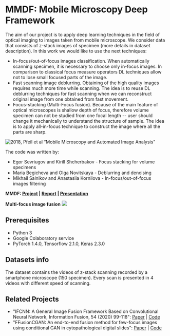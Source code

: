 # MMDF: Mobile Microscopy Deep Framework
The aim of our project is to apply deep learning techniques in the field of optical imaging to images taken from mobile microscope. We consider data that consists of z-stack images of specimen (more details in dataset description). In this work we would like to use the next techniques:

- In-focus/out-of-focus images classification. When automatically scanning specimen, it is necessary to choose only in-focus images. In comparison to classical focus measure operators DL techniques allow not to lose small focused parts of the image.
- Fast scanning image deblurring. Obtaining of the high quality images requires much more time while scanning. The idea is to reuse DL deblurring techniques for fast scanning when we can reconstruct original image from one obtained from fast movement.
- Focus-stacking (Multi-Focus fusion). Because of the main feature of optical microscopes is shallow depth of focus, therefore volume specimen can not be studied from one focal length -- user should change it mechanically to understand the structure of sample. The idea is to apply all-in-focus technique to construct the image where all the parts are sharp.

![2018, Pfeil et al
“Mobile Microscopy and Automated Image Analysis”
](https://github.com/anastasiia-kornilova/MMDF/blob/master/pics/mobile_microscopy.PNG)

The code was written by:

- Egor Sevriugov and Kirill Shcherbakov - Focus stacking for volume specimens 
- Maria Begicheva and Olga Novitskaya - Deblurring and denoising
- Mikhail Salnikov and Anastasiia Kornilova - In-focus/out-of-focus images filtering

**MMDF: [Project](https://github.com/anastasiia-kornilova/MMDF) | [Report]() | [Presentation]()**

**Multi-focus image fusion**
![](https://github.com/anastasiia-kornilova/MMDF/blob/master/pics/zoom_comparison.png)


## Prerequisites
- Python 3
- Google Colaboratory service
- PyTorch 1.4.0, Tensorflow 2.1.0, Keras 2.3.0

## Datasets info
The dataset contains the videos of z-stack scanning recorded by a smartphone microscope (150 specimen). Every scan is presented in 4 videos with different speed of scanning.


## Related Projects

- "IFCNN: A General Image Fusion Framework Based on Convolutional Neural Network, Information Fusion, 54 (2020) 99-118":  [Paper](https://www.sciencedirect.com/science/article/abs/pii/S1566253518305505) | [Code](https://github.com/uzeful/IFCNN)
- "FFusionCGAN: An end-to-end fusion method for few-focus images using conditional GAN in cytopathological digital slides":  [Paper](https://arxiv.org/abs/2001.00692) | [Code](https://github.com/GengXieBo/fusion)
